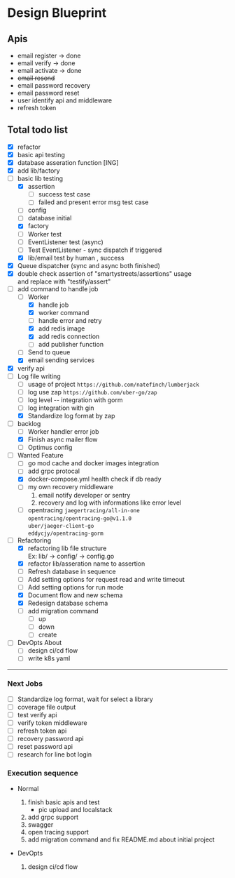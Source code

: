 # Design Blueprint

## Apis

* email register -> done
* email verify -> done 
* email activate -> done
* ~~email resend~~
* email password recovery
* email password reset
* user identify api and middleware
* refresh token

## Total todo list
* [x] refactor
* [x] basic api testing
* [x] database asseration function [ING] 
* [x] add lib/factory 
* [ ] basic lib testing
    * [x] assertion
        * [ ] success test case
        * [ ] failed and present error msg test case 
    * [ ] config
    * [ ] database initial
    * [x] factory
    * [ ] Worker test
    * [ ] EventListener test (async)
    * [ ] Test EventListener - sync dispatch if triggered
    * [x] lib/email test by human , success
* [x] Queue dispatcher (sync and async both finished)
* [x] double check assertion of "smartystreets/assertions" usage  
    and replace with "testify/assert"
* [ ] add command to handle job
  - [ ] Worker
    - [x] handle job
    - [x] worker command
    - [ ] handle error and retry
    - [x] add redis image
    - [x] add redis connection
    - [ ] add publisher function
  - [ ] Send to queue
  - [x] email sending services
* [x] verify api
* [ ] Log file writing
  - [ ] usage of project `https://github.com/natefinch/lumberjack`
  - [ ] log use zap `https://github.com/uber-go/zap`
  - [ ] log level -- integration with gorm
  - [ ] log integration with gin
  - [x] Standardize log format by zap
* [ ] backlog 
    - [ ] Worker handler error job
    - [x] Finish async mailer flow
    - [ ] Optimus config 
* [ ] Wanted Feature
    - [ ] go mod cache and docker images integration
    - [ ] add grpc protocal
    - [x] docker-compose.yml health check if db ready
    - [ ] my own recovery middleware
        1. email notify developer or sentry
        2. recovery and log with informations like error level 
    - [ ] opentracing 
        ```jaegertracing/all-in-one ```   
        ```opentracing/opentracing-go@v1.1.0```  
        ```uber/jaeger-client-go ```  
        ```eddycjy/opentracing-gorm```  
* [ ] Refactoring
    * [x] refactoring lib file structure  
        Ex: lib/ -> config/ -> config.go
    * [x] refactor lib/asseration name to assertion
    * [ ] Refresh database in sequence
    * [ ] Add setting options for request read and write timeout
    * [ ] Add setting options for run mode
    * [x] Document flow and new schema
    * [x] Redesign database schema
    * [ ] add migration command
        - [ ] up
        - [ ] down
        - [ ] create
* [ ] DevOpts About
    - [ ] design ci/cd flow
    - [ ] write k8s yaml
    
---
### Next Jobs
* [ ] Standardize log format, wait for select a library
* [ ] coverage file output
* [ ] test verify api
* [ ] verify token middleware
* [ ] refresh token api 
* [ ] recovery password api
* [ ] reset password api 
* [ ] research for line bot login

### Execution sequence
* Normal 
    1. finish basic apis and test
        * pic upload and localstack
    2. add grpc support
    3. swagger
    4. open tracing support
    5. add migration command and fix README.md about initial project
    
* DevOpts
    1. design ci/cd flow
